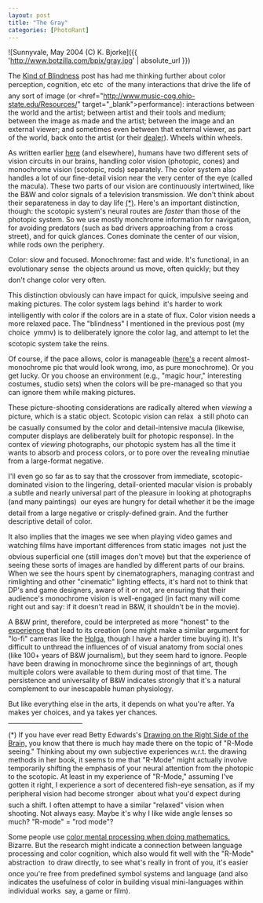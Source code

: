 ```yaml
---
layout: post
title: "The Gray"
categories: [PhotoRant]
---
```



![Sunnyvale, May 2004 (C) K. Bjorke]({{ 'http://www.botzilla.com/bpix/gray.jpg' | absolute_url }})


The <a href="/blog/archives/000320.html">Kind of Blindness</a> post has had me thinking further about color perception, cognition, etc etc &#151; of the many interactions that drive the life of any sort of image (or <href="http://www.music-cog.ohio-state.edu/Resources/" target="_blank">performance</a>): interactions between the world and the artist; between artist and their tools and medium; between the image as made and the artist; between the image and an external viewer; and sometimes even between that external viewer, as part of the world, back onto the artist (or their <a href="http://www.recirca.com/artnews/293.shtml" target="_blank">dealer</a>). Wheels within wheels.

As written earlier <a href="/blog/archives/000225.html">here</a> (and elsewhere), humans have two different sets of vision circuits in our brains, handling color vision (photopic, cones) and monochrome vision (scotopic, rods) separately. The color system also handles a lot of our fine-detail vision near the very center of the eye (called the macula). These two parts of our vision are continuously intertwined, like the B&W and color signals of a television transmission. We don't think about their separateness in day to day life <a href="/blog/archives/000321.html#graystar">(*)</a>. Here's an important distinction, though:  the scotopic system's neural routes are <i>faster</i> than those of the photopic system. So we use mostly monchrome information for navigation, for avoiding predators (such as bad drivers approaching from a cross street), and for quick glances. Cones dominate the center of our vision, while rods own the periphery.

Color: slow and focused. Monochrome: fast and wide. It's functional, in an evolutionary sense &#151; the objects around us move, often quickly; but they don't change color very often. 

<!--more-->
This distinction obviously can have impact for quick, impulsive seeing and making pictures. The color system lags behind &#151; it's harder to work intelligently with color if the colors are in a state of flux. Color vision needs a more relaxed pace. The "blindness" I mentioned in the previous post (my choice &#151; ymmv) is to deliberately ignore the color lag, and attempt to let the scotopic system take the reins.

Of course, if the pace allows, color is manageable (<a href="/photo/salon/bjorke_good1.html">here's</a> a recent almost-monochrome pic that would look wrong, imo, as pure monochrome). Or you get lucky. Or you choose an environment (e.g., "magic hour," interesting costumes, studio sets) when the colors will be pre-managed so that you can ignore them while making pictures.

These picture-shooting considerations are radically altered when <i>viewing</i> a picture, which is a static object. Scotopic vision can relax &#151; a still photo can be casually consumed by the color and detail-intensive macula (likewise, computer displays are deliberately built for photopic response). In the contex of <i>viewing</i> photographs, our photopic system has all the time it wants to absorb and process colors, or to pore over the revealing minutiae from a large-format negative.

I'll even go so far as to say that the crossover from immediate, scotopic-dominated vision to the lingering, detail-oriented macular vision is probably a subtle and nearly universal part of the pleasure in looking at photographs (and many paintings) &#151; our eyes are hungry for detail whether it be the image detail from a large negative or crisply-defined grain. And the further descriptive detail of color.

It also implies that the images we see when playing video games and watching films have important differences from static images &#151; not just the obvious superficial one (still images don't move) but that the experience of seeing these sorts of images are handled by different parts of our brains. When we see the hours spent by cinematographers, managing contrast and rimlighting and other "cinematic" lighting effects, it's hard not to think that DP's and game designers, aware of it or not, are ensuring that their audience's monochrome vision is well-engaged (in fact many will come right out and say: if it doesn't read in B&amp;W, it shouldn't be in the movie).

A B&amp;W print, therefore, could be interpreted as more "honest" to the <a href="http://faculty.washington.edu/eloftus/Articles/sciam.htm" target="_blank">experience</a> that lead to its creation (one might make a similar argument for "lo-fi" cameras like the <a href="http://www.digitalsucks.com/" target="_blank">Holga,</a> though I have a harder time buying it). It's difficult to unthread the influences of of visual anatomy from social ones (like 100+ years of B&amp;W journalism), but they seem hard to ignore. People have been drawing in monochrome since the beginnings of art, though multiple colors were available to them during most of that time. The persistence and universality of B&amp;W indicates strongly that it's a natural complement to our inescapable human physiology.

But like everything else in the arts, it depends on what you're after. Ya makes yer choices, and ya takes yer chances.

<hr width="30%" align="center" height="1">

<a name="graystar">(*)</a> If you have ever read Betty Edwards's <a href="http://www.drawright.com/" target="_blank">Drawing on the Right Side of the Brain,</a> you know that there is much hay made there on the topic of "R-Mode seeing." Thinking about my own subjective experiences w.r.t. the drawing methods in her book, it seems to me that "R-Mode" might actually involve temporarily shifting the emphasis of your neural attention from the photopic to the scotopic. At least in my experience of "R-Mode," assuming I've gotten it right, I experience a sort of decentered fish-eye sensation, as if my peripheral vision had become stronger &#151; about what you'd expect during such a shift. I often attempt to have a similar "relaxed" vision when shooting. Not always easy. Maybe it's why I like wide angle lenses so much? "R-mode" =  "rod mode"?

Some people use <a href="http://www.colormatters.com/cberlin-1.pdf">color mental processing when doing mathematics.</a> Bizarre. But the research might indicate a connection between language processing and color cognition, which also would fit well with the "R-Mode" abstraction &#151; to draw directly, to see what's really in front of you, it's easier once you're free from predefined symbol systems and language (and also indicates the usefulness of color in building visual mini-languages within individual works &#151; say, a game or film).

